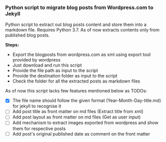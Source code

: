 ### Python script to migrate blog posts from Wordpress.com to Jekyll

Python script to extract out blog posts content and store them into a markdown file.
Requires Python 3.7.
As of now extracts contents only from published blog posts.

**Steps:**
- Export the blogposts from wordpress.com as xml using export tool provided by wordpress
- Just download and run this script
- Provide the file path as input to the script
- Provide the destination folder as input to the script
- Check the folder for all the extracted posts as markdown files


As of now this script lacks few features mentioned below as TODOs:

- [x] The file name should follow the given format (Year-Month-Day-title.md) for jekyll to recognise it
- [ ] Add post title as front matter on md files (Extract title from xml)
- [ ] Add post layout as front matter on md files (Get as user input)
- [ ] Add mechanism to extract images exported from wordpress and show them for respective posts
- [ ] Add post's original published date as comment on the front matter
